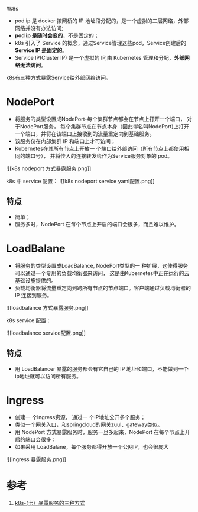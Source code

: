 #k8s 


- pod ip 是 docker 按网桥的 IP 地址段分配的，是一个虚拟的二层网络，外部网络并没有办法访问;
- **pod ip 是随时会变的**，不是固定的；
- k8s 引入了 Service 的概念，通过Service管理这些pod，Service创建后的  **Service IP 是固定的**。
- Service IP(Cluster IP) 是一个虚拟的 IP,由 Kubernetes 管理和分配，**外部网络无法访问**。

k8s有三种方式暴露Service给外部网络访问。

# NodePort
- 将服务的类型设置成NodePort-每个集群节点都会在节点上打开一个端口， 对于NodePort服务， 每个集群节点在节点本身（因此得名叫NodePort)上打开一个端口，并将在该端口上接收到的流量重定向到基础服务。
- 该服务仅在内部集群 IP 和端口上才可访间；
- Kubernetes在其所有节点上开放一  个端口给外部访问（所有节点上都使用相同的端口号）， 并将传入的连接转发给作为Service服务对象的  pod。

![[k8s nodeport 方式暴露服务.png]]

k8s 中 service 配置：
![[k8s nodeport service yaml配置.png]]

## 特点
- 简单；
- 服务多时，NodePort 在每个节点上开启的端口会很多，而且难以维护。

# LoadBalane
- 将服务的类型设置成LoadBalance, NodePort类型的一 种扩展，这使得服务可以通过一个专用的负载均衡器来访问， 这是由Kubernetes中正在运行的云基础设施提供的。 
- 负载均衡器将流量重定向到跨所有节点的节点端口。客户端通过负载均衡器的 IP 连接到服务。

![[loadbalance 方式暴露服务.png]]

k8s service 配置：

![[loadbalance service配置.png]]
## 特点
- 用 LoadBalancer 暴露的服务都会有它自己的 IP 地址和端口，不能做到一个ip地址就可以访问所有服务。


# Ingress
- 创建一 个Ingress资源， 通过一 个IP地址公开多个服务；
- 类似一个网关入口，和springcloud的网关zuul、gateway类似。
- 用 NodePort 方式暴露服务时，服务一旦多起来，NodePort 在每个节点上开启的端口会很多；
- 如果采用 LoadBalane，每个服务都得开放一个公网IP，也会很庞大

![[ingress 暴露服务.png]]


# 参考
1. [k8s-(七）暴露服务的三种方式](https://blog.csdn.net/qq_21187515/article/details/112363072)